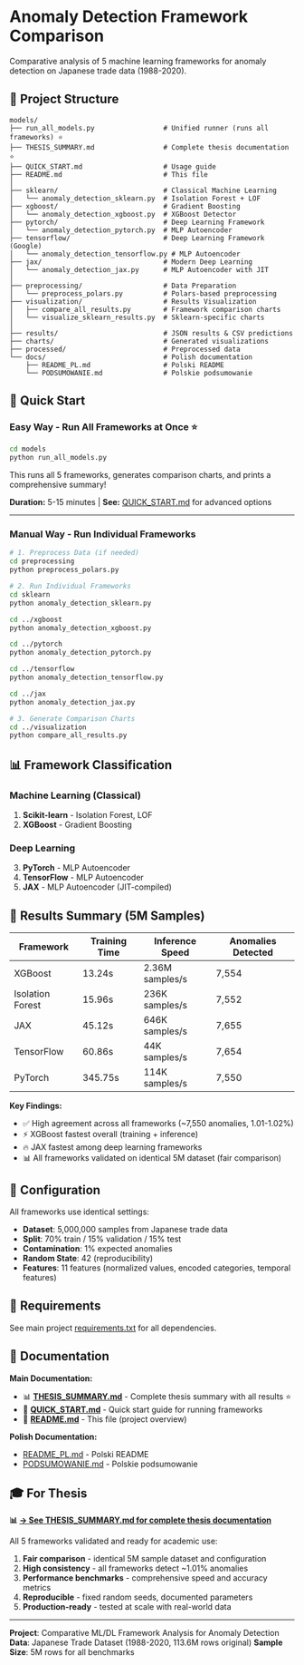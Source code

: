 # Anomaly Detection Framework Comparison

Comparative analysis of 5 machine learning frameworks for anomaly detection on Japanese trade data (1988-2020).

## 📁 Project Structure

```
models/
├── run_all_models.py                 # Unified runner (runs all frameworks) ⭐
├── THESIS_SUMMARY.md                 # Complete thesis documentation ⭐
├── QUICK_START.md                    # Usage guide
├── README.md                         # This file
│
├── sklearn/                          # Classical Machine Learning
│   └── anomaly_detection_sklearn.py  # Isolation Forest + LOF
├── xgboost/                          # Gradient Boosting
│   └── anomaly_detection_xgboost.py  # XGBoost Detector
├── pytorch/                          # Deep Learning Framework
│   └── anomaly_detection_pytorch.py  # MLP Autoencoder
├── tensorflow/                       # Deep Learning Framework (Google)
│   └── anomaly_detection_tensorflow.py # MLP Autoencoder
├── jax/                              # Modern Deep Learning
│   └── anomaly_detection_jax.py      # MLP Autoencoder with JIT
│
├── preprocessing/                    # Data Preparation
│   └── preprocess_polars.py          # Polars-based preprocessing
├── visualization/                    # Results Visualization
│   ├── compare_all_results.py        # Framework comparison charts
│   └── visualize_sklearn_results.py  # Sklearn-specific charts
│
├── results/                          # JSON results & CSV predictions
├── charts/                           # Generated visualizations
├── processed/                        # Preprocessed data
└── docs/                             # Polish documentation
    ├── README_PL.md                  # Polski README
    └── PODSUMOWANIE.md               # Polskie podsumowanie
```

## 🚀 Quick Start

### **Easy Way - Run All Frameworks at Once** ⭐

```bash
cd models
python run_all_models.py
```

This runs all 5 frameworks, generates comparison charts, and prints a comprehensive summary!

**Duration:** 5-15 minutes | **See:** [QUICK_START.md](QUICK_START.md) for advanced options

---

### Manual Way - Run Individual Frameworks

```bash
# 1. Preprocess Data (if needed)
cd preprocessing
python preprocess_polars.py

# 2. Run Individual Frameworks
cd sklearn
python anomaly_detection_sklearn.py

cd ../xgboost
python anomaly_detection_xgboost.py

cd ../pytorch
python anomaly_detection_pytorch.py

cd ../tensorflow
python anomaly_detection_tensorflow.py

cd ../jax
python anomaly_detection_jax.py

# 3. Generate Comparison Charts
cd ../visualization
python compare_all_results.py
```

## 📊 Framework Classification

### Machine Learning (Classical)
1. **Scikit-learn** - Isolation Forest, LOF
2. **XGBoost** - Gradient Boosting

### Deep Learning
3. **PyTorch** - MLP Autoencoder
4. **TensorFlow** - MLP Autoencoder
5. **JAX** - MLP Autoencoder (JIT-compiled)

## 🎯 Results Summary (5M Samples)

| Framework | Training Time | Inference Speed | Anomalies Detected |
|-----------|---------------|-----------------|-------------------|
| XGBoost | 13.24s | 2.36M samples/s | 7,554 |
| Isolation Forest | 15.96s | 236K samples/s | 7,552 |
| JAX | 45.12s | 646K samples/s | 7,655 |
| TensorFlow | 60.86s | 44K samples/s | 7,654 |
| PyTorch | 345.75s | 114K samples/s | 7,550 |

**Key Findings:**
- ✅ High agreement across all frameworks (~7,550 anomalies, 1.01-1.02%)
- ⚡ XGBoost fastest overall (training + inference)
- 🔥 JAX fastest among deep learning frameworks
- 📊 All frameworks validated on identical 5M dataset (fair comparison)

## 📝 Configuration

All frameworks use identical settings:
- **Dataset**: 5,000,000 samples from Japanese trade data
- **Split**: 70% train / 15% validation / 15% test
- **Contamination**: 1% expected anomalies
- **Random State**: 42 (reproducibility)
- **Features**: 11 features (normalized values, encoded categories, temporal features)

## 🔧 Requirements

See main project [requirements.txt](../requirements.txt) for all dependencies.

## 📖 Documentation

**Main Documentation:**
- 📊 **[THESIS_SUMMARY.md](THESIS_SUMMARY.md)** - Complete thesis summary with all results ⭐
- 🚀 **[QUICK_START.md](QUICK_START.md)** - Quick start guide for running frameworks
- 📝 **[README.md](README.md)** - This file (project overview)

**Polish Documentation:**
- [README_PL.md](docs/README_PL.md) - Polski README
- [PODSUMOWANIE.md](docs/PODSUMOWANIE.md) - Polskie podsumowanie

## 🎓 For Thesis

**📊 [→ See THESIS_SUMMARY.md for complete thesis documentation](THESIS_SUMMARY.md)**

All 5 frameworks validated and ready for academic use:
1. **Fair comparison** - identical 5M sample dataset and configuration
2. **High consistency** - all frameworks detect ~1.01% anomalies
3. **Performance benchmarks** - comprehensive speed and accuracy metrics
4. **Reproducible** - fixed random seeds, documented parameters
5. **Production-ready** - tested at scale with real-world data

---

**Project**: Comparative ML/DL Framework Analysis for Anomaly Detection
**Data**: Japanese Trade Dataset (1988-2020, 113.6M rows original)
**Sample Size**: 5M rows for all benchmarks
